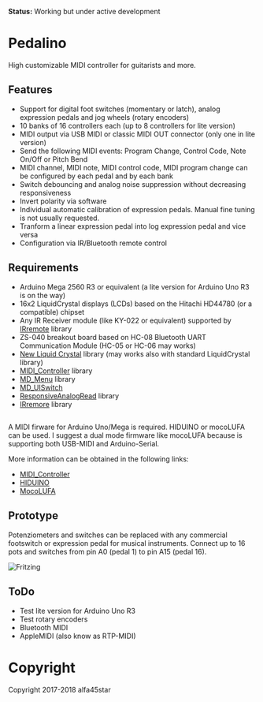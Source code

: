 **Status:** Working but under active development

# Pedalino
High customizable MIDI controller for guitarists and more.

## Features
- Support for digital foot switches (momentary or latch), analog expression pedals and jog wheels (rotary encoders)
- 10 banks of 16 controllers each (up to 8 controllers for lite version)
- MIDI output via USB MIDI or classic MIDI OUT connector (only one in lite version)
- Send the following MIDI events: Program Change, Control Code, Note On/Off or Pitch Bend
- MIDI channel, MIDI note, MIDI control code, MIDI program change can be configured by each pedal and by each bank
- Switch debouncing and analog noise suppression without decreasing responsiveness
- Invert polarity via software
- Individual automatic calibration of expression pedals. Manual fine tuning is not usually requested.
- Tranform a linear expression pedal into log expression pedal and vice versa
- Configuration via IR/Bluetooth remote control

## Requirements
- Arduino Mega 2560 R3 or equivalent (a lite version for Arduino Uno R3 is on the way)
- 16x2 LiquidCrystal displays (LCDs) based on the Hitachi HD44780 (or a compatible) chipset
- Any IR Receiver module (like KY-022 or equivalent) supported by [IRremote](https://github.com/z3t0/Arduino-IRremote) library
- ZS-040 breakout board based on HC-08 Bluetooth UART Communication Module (HC-05 or HC-06 may works)
- [New Liquid Crystal](https://bitbucket.org/fmalpartida/new-liquidcrystal/wiki/Home) library (may works also with standard LiquidCrystal library)
- [MIDI_Controller](https://github.com/alf45tar/MIDI_controller) library
- [MD_Menu](https://github.com/MajicDesigns/MD_Menu) library
- [MD_UISwitch](https://github.com/MajicDesigns/MD_UISwitch)
- [ResponsiveAnalogRead](https://github.com/dxinteractive/ResponsiveAnalogRead) library
- [IRremore](https://github.com/z3t0/Arduino-IRremote) library

## 

A MIDI firware for Arduino Uno/Mega is required. HIDUINO or mocoLUFA can be used.
I suggest a dual mode firmware like mocoLUFA because is supporting both USB-MIDI and Arduino-Serial.

More information can be obtained in the following links:
- [MIDI_Controller](https://github.com/tttapa/MIDI_controller)
- [HIDUINO](https://github.com/ddiakopoulos/hiduino)
- [MocoLUFA](https://github.com/kuwatay/mocolufa)

## Prototype

Potenziometers and switches can be replaced with any commercial footswitch or expression pedal for musical instruments.
Connect up to 16 pots and switches from pin A0 (pedal 1) to pin A15 (pedal 16).

![Fritzing](https://github.com/alf45tar/Pedalino/blob/master/Pedalino_bb.png)

## ToDo

- Test lite version for Arduino Uno R3
- Test rotary encoders
- Bluetooth MIDI
- AppleMIDI (also know as RTP-MIDI)

# Copyright
Copyright 2017-2018 alfa45star
